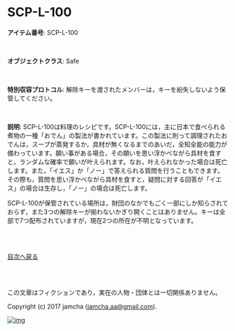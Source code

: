 # SCP-L-100

**アイテム番号**: SCP-L-100  

<br>  

**オブジェクトクラス**: Safe  

<br>  

**特別収容プロトコル**: 解除キーを渡されたメンバーは，キーを紛失しないよう保管してください。  

<br>  

**説明**: SCP-L-100は料理のレシピです。SCP-L-100には，主に日本で食べられる煮物の一種「おでん」の製法が書かれています。この製法に則って調理されたおでんは，スープが蒸発するか，具材が無くなるまでのあいだ，全知全能の能力が備わっています。願い事がある場合，その願いを思い浮かべながら具材を食すと，ランダムな確率で願いが叶えられます。なお，叶えられなかった場合は死亡します。また，「イエス」か「ノー」で答えられる質問を行うこともできます。その際も，質問を思い浮かべながら具材を食すと，疑問に対する回答が「イエス」の場合は生存し，「ノー」の場合は死亡します。  

SCP-L-100が保管されている場所は，財団のなかでもごく一部にしか知らされておらず，また3つの解除キーが揃わないかぎり開くことはありません。キーは全部で7つ配布されていますが，現在2つの所在が不明となっています。  

<br>  
<br>  

[目次へ戻る](https://github.com/jamcha-aa/SCP/blob/master/README.md)  

<br>  
<br>  

この文章はフィクションであり，実在の人物・団体とは一切関係ありません。  

Copyright (c) 2017 jamcha (jamcha.aa@gmail.com).  

[![img](http://i.creativecommons.org/l/by-sa/4.0/88x31.png)](http://creativecommons.org/licenses/by-sa/4.0/deed)